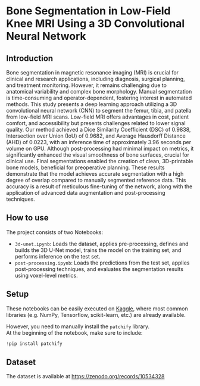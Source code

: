 # Bone Segmentation in Low-Field Knee MRI Using a 3D Convolutional Neural Network 
## Introduction

Bone segmentation in magnetic resonance imaging (MRI) is crucial for clinical and research applications, including diagnosis, surgical planning, and treatment monitoring. However, it remains challenging due to anatomical variability and complex bone morphology. Manual segmentation is time-consuming and operator-dependent, fostering interest in automated methods. This study presents a deep learning approach utilizing a 3D convolutional neural network (CNN) to segment the femur, tibia, and patella from low-field MRI scans. Low-field MRI offers advantages in cost, patient comfort, and accessibility but presents challenges related to lower signal quality. Our method achieved a Dice Similarity Coefficient (DSC) of 0.9838, Intersection over Union (IoU) of 0.9682, and Average Hausdorff Distance (AHD) of 0.0223, with an inference time of approximately 3.96 seconds per volume on GPU. Although post-processing had minimal impact on metrics, it significantly enhanced the visual smoothness of bone surfaces, crucial for clinical use. Final segmentations enabled the creation of clean, 3D-printable bone models, beneficial for preoperative planning. These results demonstrate that the model achieves accurate segmentation with a high degree of overlap compared to manually segmented reference data. This accuracy is a result of meticulous fine-tuning of the network, along with the application of advanced data augmentation and post-processing techniques.

## How to use
The project consists of two Notebooks:

- `3d-unet.ipynb`: Loads the dataset, applies pre-processing, defines and builds the 3D U-Net model, trains the model on the training set, and performs inference on the test set.
- `post-processing.ipynb`: Loads the predictions from the test set, applies post-processing techniques, and evaluates the segmentation results using voxel-level metrics.


## Setup
These notebooks can be easily executed on [Kaggle](https://www.kaggle.com/code), where most common libraries (e.g. NumPy, Tensorflow, scikit-learn, etc.) are already available.

However, you need to manually install the `patchify` library.  
At the beginning of the notebook, make sure to include:

```python
!pip install patchify
```

## Dataset
The dataset is available at https://zenodo.org/records/10534328
